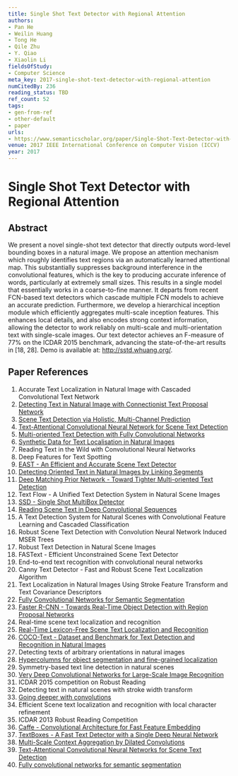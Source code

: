 ```yaml
---
title: Single Shot Text Detector with Regional Attention
authors:
- Pan He
- Weilin Huang
- Tong He
- Qile Zhu
- Y. Qiao
- Xiaolin Li
fieldsOfStudy:
- Computer Science
meta_key: 2017-single-shot-text-detector-with-regional-attention
numCitedBy: 236
reading_status: TBD
ref_count: 52
tags:
- gen-from-ref
- other-default
- paper
urls:
- https://www.semanticscholar.org/paper/Single-Shot-Text-Detector-with-Regional-Attention-He-Huang/ffd92ef63f5dc26b025f9d546e248f585d1b0e7a?sort=total-citations
venue: 2017 IEEE International Conference on Computer Vision (ICCV)
year: 2017
---
```


# Single Shot Text Detector with Regional Attention

## Abstract

We present a novel single-shot text detector that directly outputs word-level bounding boxes in a natural image. We propose an attention mechanism which roughly identifies text regions via an automatically learned attentional map. This substantially suppresses background interference in the convolutional features, which is the key to producing accurate inference of words, particularly at extremely small sizes. This results in a single model that essentially works in a coarse-to-fine manner. It departs from recent FCN-based text detectors which cascade multiple FCN models to achieve an accurate prediction. Furthermore, we develop a hierarchical inception module which efficiently aggregates multi-scale inception features. This enhances local details, and also encodes strong context information, allowing the detector to work reliably on multi-scale and multi-orientation text with single-scale images. Our text detector achieves an F-measure of 77% on the ICDAR 2015 benchmark, advancing the state-of-the-art results in [18, 28]. Demo is available at: http://sstd.whuang.org/.

## Paper References

1. Accurate Text Localization in Natural Image with Cascaded Convolutional Text Network
2. [Detecting Text in Natural Image with Connectionist Text Proposal Network](2016-detecting-text-in-natural-image-with-connectionist-text-proposal-network)
3. [Scene Text Detection via Holistic, Multi-Channel Prediction](2016-scene-text-detection-via-holistic-multi-channel-prediction)
4. [Text-Attentional Convolutional Neural Network for Scene Text Detection](2016-text-attentional-convolutional-neural-network-for-scene-text-detection)
5. [Multi-oriented Text Detection with Fully Convolutional Networks](2016-multi-oriented-text-detection-with-fully-convolutional-networks)
6. [Synthetic Data for Text Localisation in Natural Images](2016-synthetic-data-for-text-localisation-in-natural-images)
7. Reading Text in the Wild with Convolutional Neural Networks
8. Deep Features for Text Spotting
9. [EAST - An Efficient and Accurate Scene Text Detector](2017-east-an-efficient-and-accurate-scene-text-detector)
10. [Detecting Oriented Text in Natural Images by Linking Segments](2017-detecting-oriented-text-in-natural-images-by-linking-segments)
11. [Deep Matching Prior Network - Toward Tighter Multi-oriented Text Detection](2017-deep-matching-prior-network-toward-tighter-multi-oriented-text-detection)
12. Text Flow - A Unified Text Detection System in Natural Scene Images
13. [SSD - Single Shot MultiBox Detector](2016-ssd-net.md)
14. [Reading Scene Text in Deep Convolutional Sequences](2016-reading-scene-text-in-deep-convolutional-sequences)
15. A Text Detection System for Natural Scenes with Convolutional Feature Learning and Cascaded Classification
16. Robust Scene Text Detection with Convolution Neural Network Induced MSER Trees
17. Robust Text Detection in Natural Scene Images
18. FASText - Efficient Unconstrained Scene Text Detector
19. End-to-end text recognition with convolutional neural networks
20. Canny Text Detector - Fast and Robust Scene Text Localization Algorithm
21. Text Localization in Natural Images Using Stroke Feature Transform and Text Covariance Descriptors
22. [Fully Convolutional Networks for Semantic Segmentation](2017-fully-convolutional-networks-for-semantic-segmentation)
23. [Faster R-CNN - Towards Real-Time Object Detection with Region Proposal Networks](2015-faster-r-cnn-towards-real-time-object-detection-with-region-proposal-networks)
24. Real-time scene text localization and recognition
25. [Real-Time Lexicon-Free Scene Text Localization and Recognition](2016-real-time-lexicon-free-scene-text-localization-and-recognition)
26. [COCO-Text - Dataset and Benchmark for Text Detection and Recognition in Natural Images](2016-coco-text-dataset-and-benchmark-for-text-detection-and-recognition-in-natural-images)
27. Detecting texts of arbitrary orientations in natural images
28. [Hypercolumns for object segmentation and fine-grained localization](2015-hypercolumns-for-object-segmentation-and-fine-grained-localization)
29. Symmetry-based text line detection in natural scenes
30. [Very Deep Convolutional Networks for Large-Scale Image Recognition](2014-vggnet.md)
31. ICDAR 2015 competition on Robust Reading
32. Detecting text in natural scenes with stroke width transform
33. [Going deeper with convolutions](2015-going-deeper-with-convolutions)
34. Efficient Scene text localization and recognition with local character refinement
35. ICDAR 2013 Robust Reading Competition
36. [Caffe - Convolutional Architecture for Fast Feature Embedding](2014-caffe-convolutional-architecture-for-fast-feature-embedding)
37. [TextBoxes - A Fast Text Detector with a Single Deep Neural Network](2017-textboxes-a-fast-text-detector-with-a-single-deep-neural-network)
38. [Multi-Scale Context Aggregation by Dilated Convolutions](2016-multi-scale-context-aggregation-by-dilated-convolutions)
39. [Text-Attentional Convolutional Neural Networks for Scene Text Detection](2016-text-attentional-convolutional-neural-networks-for-scene-text-detection)
40. [Fully convolutional networks for semantic segmentation](2015-fully-convolutional-networks-for-semantic-segmentation)
